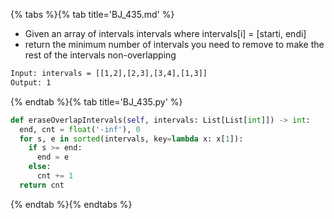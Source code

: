 {% tabs %}{% tab title='BJ_435.md' %}

* Given an array of intervals intervals where intervals[i] = [starti, endi]
* return the minimum number of intervals you need to remove to make the rest of the intervals non-overlapping

```txt
Input: intervals = [[1,2],[2,3],[3,4],[1,3]]
Output: 1
```

{% endtab %}{% tab title='BJ_435.py' %}

```py
def eraseOverlapIntervals(self, intervals: List[List[int]]) -> int:
  end, cnt = float('-inf'), 0
  for s, e in sorted(intervals, key=lambda x: x[1]):
    if s >= end:
      end = e
    else:
      cnt += 1
  return cnt
```

{% endtab %}{% endtabs %}
